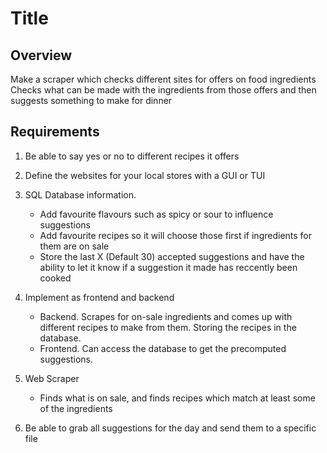 # Title
## Overview
Make a scraper which checks different sites for offers on food ingredients
Checks what can be made with the ingredients from those offers and then
suggests something to make for dinner

## Requirements
1. Be able to say yes or no to different recipes it offers

2. Define the websites for your local stores with a GUI or TUI

3. SQL Database information.
    - Add favourite flavours such as spicy or sour to influence suggestions
    - Add favourite recipes so it will choose those first if ingredients for
    them are on sale
    - Store the last X (Default 30) accepted suggestions and have the ability to let it know
    if a suggestion it made has reccently been cooked

4. Implement as frontend and backend
    - Backend. Scrapes for on-sale ingredients and comes up with different recipes to make
    from them. Storing the recipes in the database.
    - Frontend. Can access the database to get the precomputed suggestions.

5. Web Scraper
    - Finds what is on sale, and finds recipes which match at least some of the ingredients

6. Be able to grab all suggestions for the day and send them to a specific file

